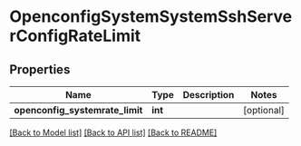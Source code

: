 # OpenconfigSystemSystemSshServerConfigRateLimit

## Properties
Name | Type | Description | Notes
------------ | ------------- | ------------- | -------------
**openconfig_systemrate_limit** | **int** |  | [optional] 

[[Back to Model list]](../README.md#documentation-for-models) [[Back to API list]](../README.md#documentation-for-api-endpoints) [[Back to README]](../README.md)


